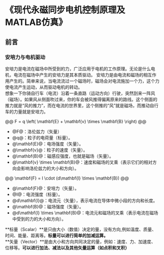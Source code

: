 # 《现代永磁同步电机控制原理及MATLAB仿真》

## 前言

### 安培力与电机驱动    

安培力是电流在磁场中所受到的力，广泛应用于电机的工作原理。无论是什么电机，电流在磁场中产生的安培力是其本质驱动。
安培力是由电流和磁场的相互作用产生的。简单来说，当电流流过一个磁场时，磁场会对电流施加一个力，这个力使电流产生运动，从而驱动电机的转动。  
想象一下你骑自行车（电流）沿着一条直路（运动方向）行驶，突然刮来一阵风（磁场）。如果风从侧面吹过来，你的车会被风推得偏离原来的路线。这个侧面的推力就是“风的推力”，而在电流的世界里，这个侧推的“风”就是磁场，而推动自行车的力量就是安培力。  


@@
F = q \left( \mathbf{E} + \mathbf{v} \times \mathbf{B} \right)
@@

* @F@：洛伦兹力（矢量）
* @q@：粒子的电荷量（标量）。
* @\mathbf{E}@：电场强度（矢量）。
* @\mathbf{v}@：粒子的速度（矢量）。
* @\mathbf{B}@：磁感应强度，也就是磁场（矢量）。
* @\mathbf{v} \times \mathbf{B}@：速度和磁场的叉乘（表示它们的相对方向会影响洛伦兹力的大小和方向）。

@@ 
\mathbf{F} = I \cdot (d\mathbf{l} \times \mathbf{B}) 
@@

* @\mathbf{F}@：安培力（矢量）。
* @I@：电流强度（标量）。
* @d\mathbf{l}@：电流元（矢量），表示电流在导体中微小段的方向和长度。
* @\mathbf{B}@：磁场强度（矢量）。
* @d\mathbf{l} \times \mathbf{B}@：电流元和磁场的叉乘（表示电流在磁场中受到的力的大小和方向）。

**标量（Scalar）**是只由大小（数值）决定的量，没有方向,例如温度、质量、时间、能量、距离等。**标量可以进行简单的加减运算。**     
**矢量（Vector）**是由大小和方向共同决定的量，例如：速度、力、加速度、位移等。**可以进行加法、减法以及其他矢量运算（如点积和叉积）**    



